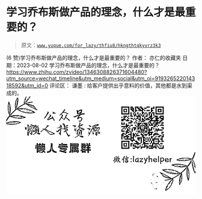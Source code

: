 # 学习乔布斯做产品的理念，什么才是最重要的？

> 原文：[`www.yuque.com/for_lazy/thfiu8/hkngthtqkyvrz3k3`](https://www.yuque.com/for_lazy/thfiu8/hkngthtqkyvrz3k3)

<ne-h2 id="b1602d34" data-lake-id="b1602d34"><ne-heading-ext><ne-heading-anchor></ne-heading-anchor><ne-heading-fold></ne-heading-fold></ne-heading-ext><ne-heading-content><ne-text id="u7ad79a05">(6 赞)学习乔布斯做产品的理念，什么才是最重要的？</ne-text></ne-heading-content></ne-h2> <ne-p id="ub2a81c62" data-lake-id="ub2a81c62"><ne-text id="u6169212a">作者： 亦仁的收藏夹</ne-text></ne-p> <ne-p id="u6706824b" data-lake-id="u6706824b"><ne-text id="u7ba708d3">日期：2023-08-02</ne-text></ne-p> <ne-p id="u08f25429" data-lake-id="u08f25429"><ne-text id="u9b3b8565">学习乔布斯做产品的理念，什么才是最重要的？</ne-text></ne-p> <ne-p id="u3c33df04" data-lake-id="u3c33df04">[<ne-text id="u187141b8">https://www.zhihu.com/zvideo/1346308826371604480?utm_source=wechat_timeline&utm_medium=social&utm_oi=919326522014318592&utm_id=0</ne-text>](https://www.zhihu.com/zvideo/1346308826371604480?utm_source=wechat_timeline&utm_medium=social&utm_oi=919326522014318592&utm_id=0)</ne-p> <ne-hole id="ua660d849" data-lake-id="ua660d849"><ne-card data-card-name="hr" data-card-type="block" id="GHWhg" data-event-boundary="card"><ne-p id="ub6b6714a" data-lake-id="ub6b6714a"><ne-text id="u81cbe83a">评论区：</ne-text></ne-p> <ne-p id="ub659382d" data-lake-id="ub659382d"><ne-text id="u63c15644">谦墨 : 给客户提供出乎意料的价值，其他都是水到渠成的。</ne-text></ne-p> <ne-p id="u26f1a011" data-lake-id="u26f1a011"><ne-card data-card-name="image" data-card-type="inline" id="qVOHc" data-event-boundary="card">![](img/894d30a529e7c37bcd3392323c99941c.png)  <ne-hole id="uef788ee7" data-lake-id="uef788ee7"><ne-card data-card-name="hr" data-card-type="block" id="xCF2q" data-event-boundary="card"></ne-card></ne-hole></ne-card></ne-p></ne-card></ne-hole>